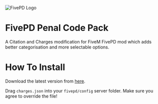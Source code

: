 ![FivePD Logo](https://i.imgur.com/KosXD7Y.png)

# FivePD Penal Code Pack
A Citation and Charges modification for FiveM FivePD mod which adds better categorisation and more selectable options.

# How To Install
Download the latest version from [here](https://github.com/SenkaWolf/FivePD_Penal-Code-Pack/releases/latest).

Drag `charges.json` into your `fivepd/config` server folder. Make sure you agree to override the file!

